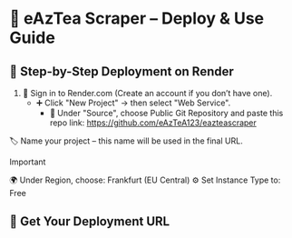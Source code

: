 # 📡 eAzTea Scraper – Deploy & Use Guide

## 🧩 Step-by-Step Deployment on Render

1. 🔐 Sign in to Render.com (Create an account if you don’t have one).
   - ➕ Click "New Project" → then select "Web Service".
     - 🔗 Under "Source", choose Public Git Repository and paste this repo link: https://github.com/eAzTeA123/eazteascraper

🏷️ Name your project – this name will be used in the final URL.
> [!IMPORTANT]
> 🌍 Under Region, choose: Frankfurt (EU Central)
⚙️ Set Instance Type to: Free

## 🔗 Get Your Deployment URL
